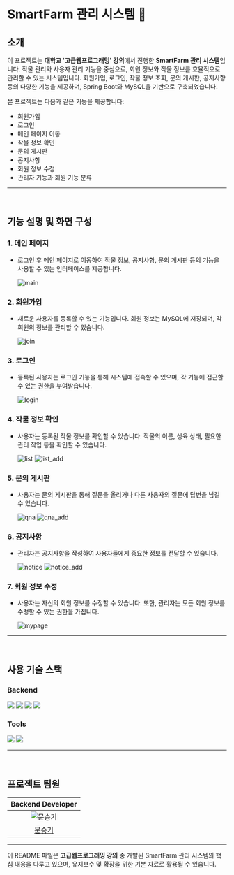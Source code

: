 # SmartFarm 관리 시스템 🌱

## 소개

이 프로젝트는 **대학교 '고급웹프로그래밍' 강의**에서 진행한 **SmartFarm 관리 시스템**입니다. 작물 관리와 사용자 관리 기능을 중심으로, 회원 정보와 작물 정보를 효율적으로 관리할 수 있는 시스템입니다. 회원가입, 로그인, 작물 정보 조회, 문의 게시판, 공지사항 등의 다양한 기능을 제공하며, Spring Boot와 MySQL을 기반으로 구축되었습니다.

본 프로젝트는 다음과 같은 기능을 제공합니다:
- 회원가입
- 로그인
- 메인 페이지 이동
- 작물 정보 확인
- 문의 게시판
- 공지사항
- 회원 정보 수정
- 관리자 기능과 회원 기능 분류

---

<br>

## 기능 설명 및 화면 구성

### 1. 메인 페이지
- 로그인 후 메인 페이지로 이동하여 작물 정보, 공지사항, 문의 게시판 등의 기능을 사용할 수 있는 인터페이스를 제공합니다.

  ![main](https://github.com/user-attachments/assets/990504a9-5bf6-4327-8c28-3c53dd547016)

### 2. 회원가입
- 새로운 사용자를 등록할 수 있는 기능입니다. 회원 정보는 MySQL에 저장되며, 각 회원의 정보를 관리할 수 있습니다.

  ![join](https://github.com/user-attachments/assets/5a849c91-42a1-484f-82a2-7c2470db5f2a)

### 3. 로그인
- 등록된 사용자는 로그인 기능을 통해 시스템에 접속할 수 있으며, 각 기능에 접근할 수 있는 권한을 부여받습니다.

  ![login](https://github.com/user-attachments/assets/9f8d2500-b5ad-4cf8-b200-0e0eb204896b)

### 4. 작물 정보 확인
- 사용자는 등록된 작물 정보를 확인할 수 있습니다. 작물의 이름, 생육 상태, 필요한 관리 작업 등을 확인할 수 있습니다.

  ![list](https://github.com/user-attachments/assets/18537da2-a08b-4059-8929-05f7980bb29c)
  ![list_add](https://github.com/user-attachments/assets/e621d139-6e5b-498e-b868-6d0c99fd9b23)

### 5. 문의 게시판
- 사용자는 문의 게시판을 통해 질문을 올리거나 다른 사용자의 질문에 답변을 남길 수 있습니다.

  ![qna](https://github.com/user-attachments/assets/b77273d3-fb27-47fc-acbc-96d3c44b23bf)
  ![qna_add](https://github.com/user-attachments/assets/afd181d6-1fdc-4216-b814-190d07782853)

### 6. 공지사항
- 관리자는 공지사항을 작성하여 사용자들에게 중요한 정보를 전달할 수 있습니다.

  ![notice](https://github.com/user-attachments/assets/66247fce-a308-47f7-b762-3ba1ae4b128e)
  ![notice_add](https://github.com/user-attachments/assets/49da3f13-50e9-4e74-a341-1ce82e731c1c)

### 7. 회원 정보 수정
- 사용자는 자신의 회원 정보를 수정할 수 있습니다. 또한, 관리자는 모든 회원 정보를 수정할 수 있는 권한을 가집니다.

  ![mypage](https://github.com/user-attachments/assets/a4663615-1c7f-4c19-ae4f-9b2f02e2f995)

---

<br>

## 사용 기술 스택

### Backend
<img src="https://img.shields.io/badge/Java-007396?style=for-the-badge&logo=Java&logoColor=white">
<img src="https://img.shields.io/badge/SpringBoot-6DB33F?style=for-the-badge&logo=SpringBoot&logoColor=white">
<img src="https://img.shields.io/badge/MySQL-4479A1?style=for-the-badge&logo=MySQL&logoColor=white">
<img src="https://img.shields.io/badge/JPA-6DB33F?style=for-the-badge&logo=Hibernate&logoColor=white">

### Tools
<img src="https://img.shields.io/badge/Github-181717?style=for-the-badge&logo=Github&logoColor=white">
<img src="https://img.shields.io/badge/IntelliJ%20IDEA-000000?style=for-the-badge&logo=IntelliJIDEA&logoColor=white">

---

<br>

## 프로젝트 팀원

| Backend Developer |
| :----------------: |
| ![문승기](https://github.com/seunggi-coding.png?size=120) |
| [문승기](https://github.com/seunggi-coding) |

---

이 README 파일은 **고급웹프로그래밍 강의** 중 개발된 SmartFarm 관리 시스템의 핵심 내용을 다루고 있으며, 유지보수 및 확장을 위한 기본 자료로 활용될 수 있습니다.
